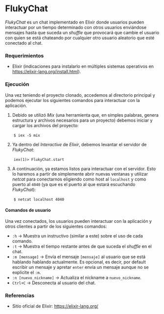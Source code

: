 # FlukyChat

*FlukyChat* es un chat implementado en Elixir donde usuarios pueden interactuar por un tiempo determinado con otros usuarios enviándose mensajes hasta que suceda un *shuffle* que provocará que cambie el usuario con quien se está chateando por cualquier otro usuario aleatorio que esté conectado al chat.

### Requerimientos

- Elixir (indicaciones para instalarlo en múltiples sistemas operativos en https://elixir-lang.org/install.html).

### Ejecución

Una vez teniendo el proyecto clonado, accedemos al directorio principal y podemos ejecutar los siguientes comandos para interactuar con la aplicación.

1. Debido se utilizó *Mix* (una herramienta que, en simples palabras, genera estructura y archivos necesarios para un proyecto) debemos iniciar y cargar los archivos del proyecto:

&emsp;&emsp;```$ iex -S mix```

2. Ya dentro del *Interactive* de *Elixir*, debemos levantar el servidor de *FlukyChat*:

&emsp;&emsp;```iex(1)> FlukyChat.start```

3. A continuación, ya estamos listos para interactuar con el servidor. Esto lo haremos a partir de simplemente abrir nuevas ventanas y utilizar *netcat* para conectarnos eligiendo como host al `localhost` y como puerto al `4040` (ya que es el puerto al que estará escuchando *FlukyChat*):

&emsp;&emsp;```$ netcat localhost 4040```

#### Comandos de usuario

Una vez conectados, los usuarios pueden interactuar con la aplicación y otros clientes a partir de los siguientes comandos:

- `:h` -> Muestra un instructivo (similar a este) sobre el uso de cada comando.
- `:t` -> Muestra el tiempo restante antes de que suceda el *shuffle* en el chat.
- `:m [mensage]` -> Envía el mensaje `[mensaje]` al usuario que se está hablando hablando actualmente. Es opcional, es decir, por default escribir un mensaje y apretar `enter` envía un mensaje aunque no se explicite el `:m`.
- `:n [nuevo_nickname]` -> Actualiza el nickname a `nuevo_nickname`.
- `Ctrl+C` -> Desconecta al usuario del chat.

### Referencias

  * Sitio oficial de Elixir: https://elixir-lang.org/
